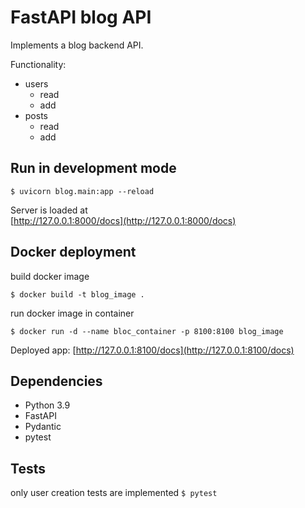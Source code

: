 # FastAPI blog API
Implements a blog backend API.

Functionality:
* users
  * read
  * add
* posts
  * read
  * add

## Run in development mode
```$ uvicorn blog.main:app --reload```

Server is loaded at  
[http://127.0.0.1:8000/docs](http://127.0.0.1:8000/docs)

## Docker deployment
build docker image

```$ docker build -t blog_image .```

run docker image in container

```$ docker run -d --name bloc_container -p 8100:8100 blog_image```

Deployed app: [http://127.0.0.1:8100/docs](http://127.0.0.1:8100/docs)

## Dependencies
* Python 3.9
* FastAPI
* Pydantic
* pytest
  
## Tests
only user creation tests are implemented
```$ pytest```